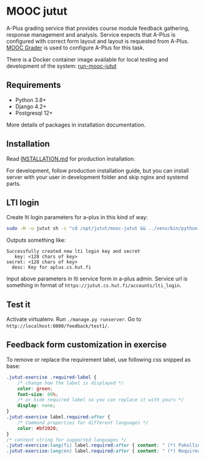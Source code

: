 
MOOC jutut
==========

A-Plus grading service that provides course module feedback gathering, response management and analysis.
Service expects that A-Plus is configured with correct form layout and layout is requested from A-Plus.
[MOOC Grader](https://github.com/apluslms/mooc-grader) is used to configure A-Plus for this task.

There is a Docker container image available for local testing and development of the system:
[run-mooc-jutut](https://github.com/apluslms/run-mooc-jutut)

Requirements
------------

* Python 3.8+
* Django 4.2+
* Postgresql 12+

More details of packages in installation documentation.


Installation
------------

Read [INSTALLATION.md](INSTALLATION.md) for production installation.

For development,
follow production installation guide,
but you can install server with your user in development folder and skip nginx and systemd parts.

LTI login
---------

Create lti login parameters for a-plus in this kind of way:

```sh
sudo -H -u jutut sh -c "cd /opt/jutut/mooc-jutut && ../venv/bin/python manage.py add_lti_key -d 'Key for aplus.cs.hut.fi'"
```

Outputs something like:

```
Successfully created new lti login key and secret
   key: <128 chars of key>
secret: <128 chars of key>
  desc: Key for aplus.cs.hut.fi
```

Input above parameters in lti service form in a-plus admin.
Service url is something in format of `https://jutut.cs.hut.fi/accounts/lti_login`.

Test it
-------

Activate virtualenv.
Run `./manage.py runserver`.
Go to `http://localhost:8000/feedback/test1/`.


Feedback form customization in exercise
---------------------------------------

To remove or replace the requirement label, use following css snipped as base:

```css
.jutut-exercise .required-label {
	/* change how the label is displayed */
	color: green;
	font-size: 80%;
	/* or hide required label so you can replace it with yours */
	display: none;
}
.jutut-exercise label.required:after {
	/* Commond properties for different languages */
	color: #bf2020;
}
/* content string for supported languages */
.jutut-exercise:lang(fi) label.required:after { content: " (*) Pakollinen"; }
.jutut-exercise:lang(en) label.required:after { content: " (*) Required"; }

```
